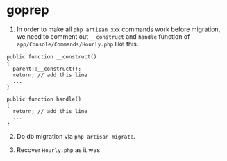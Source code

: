 # goprep

1. In order to make all `php artisan xxx` commands work before migration, we need to comment out `__construct` and `handle` function of `app/Console/Commands/Hourly.php` like this.

```
public function __construct()
{
  parent::__construct();
  return; // add this line
  ...
}

public function handle()
{
  return; // add this line
  ...
}
```

2. Do db migration via `php artisan migrate`.

3. Recover `Hourly.php` as it was
